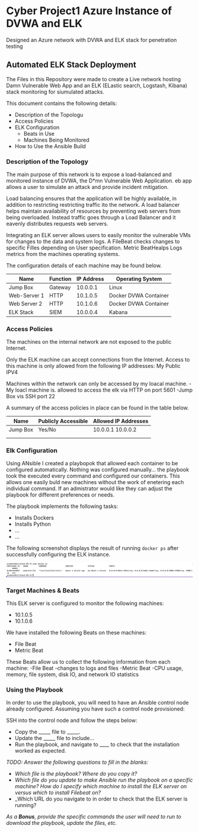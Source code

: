 # Cyber Project1 Azure Instance of DVWA and ELK
Designed an Azure network with DVWA and ELK stack for penetration testing

## Automated ELK Stack Deployment

The Files in this Repository were made to create a Live network hosting Damn Vulnerable Web App
and an ELK (ELastic search, Logstash, Kibana) stack monitoring for siumulated attacks.


This document contains the following details:
- Description of the Topologu
- Access Policies
- ELK Configuration
  - Beats in Use
  - Machines Being Monitored
- How to Use the Ansible Build



### Description of the Topology
The main purpose of this network is to expose a load-balanced and monitored instance of DVWA, the D*mn Vulnerable Web Application. eb app allows a user to simulate an attack and provide incident mitigation. 

Load balancing ensures that the application will be highly available, in addition to restricting restricting traffic ito the network.
A load balancer helps maintain availability of resources by preventing web servers from being overloaded. Instead traffic goes through a Load Balancer and it eavenly distributes requests  web servers.

Integrating an ELK server allows users to easily monitor the vulnerable VMs for changes to the data and system logs.
A FileBeat checks changes to specific Filles depending on User specification. Metric BeatHealps Logs metrics from 
the machines operating systems. 

The configuration details of each machine may be found below.

| Name         | Function | IP Address | Operating System      |
|--------------|----------|------------|-----------------------|
| Jump Box     | Gateway  | 10.0.0.1   | Linux                 |
| Web-Server 1 | HTTP     | 10.1.0.5   | Docker DVWA Container |
| Web Server 2 | HTTP     | 10.1.0.6   | Docker DVWA Container |
| ELK Stack    | SIEM     | 10.0.0.4   | Kabana                |

### Access Policies

The machines on the internal network are not exposed to the public Internet. 

Only the ELK machine can accept connections from the Internet.
Access to this machine is only allowed from the following IP addresses:
My Public IPV4 

Machines within the network can only be accessed by my loacal machine.
    -My loacl machine is. allowed to access the elk via HTTP on port 5601
    -Jump Box vis SSH port 22

A summary of the access policies in place can be found in the table below.

| Name     | Publicly Accessible | Allowed IP Addresses |
|----------|---------------------|----------------------|
| Jump Box | Yes/No              | 10.0.0.1 10.0.0.2    |
|          |                     |                      |
|          |                     |                      |

### Elk Configuration

Using ANsible I created a playbopok that allowed each container to be configured automatically. Nothing was configured manually... the playbook took the executed every command and configured our containers. This allows one easily buld new machines without the work of enetering each individual command. If an admistrator would like they can adjust the playbook for different preferences or needs. 

The playbook implements the following tasks:
- Installs Dockers
- Installs Python
- ...
- ...

The following screenshot displays the result of running `docker ps` after successfully configuring the ELK instance.


![Docker Command](/Images/Dockerps.png)

### Target Machines & Beats
This ELK server is configured to monitor the following machines:
- 10.1.0.5
- 10.1.0.6

We have installed the following Beats on these machines:
- File Beat
- Metric Beat

These Beats allow us to collect the following information from each machine:
-File Beat
  -changes to logs and files
-Metric Beat
  -CPU usage, memory, file system, disk IO, and network IO statistics

### Using the Playbook
In order to use the playbook, you will need to have an Ansible control node already configured. Assuming you have such a control node provisioned: 

SSH into the control node and follow the steps below:
- Copy the _____ file to _____.
- Update the _____ file to include...
- Run the playbook, and navigate to ____ to check that the installation worked as expected.

_TODO: Answer the following questions to fill in the blanks:_
- _Which file is the playbook? Where do you copy it?_
- _Which file do you update to make Ansible run the playbook on a specific machine? How do I specify which machine to install the ELK server on versus which to install Filebeat on?_
- _Which URL do you navigate to in order to check that the ELK server is running?

_As a **Bonus**, provide the specific commands the user will need to run to download the playbook, update the files, etc._
